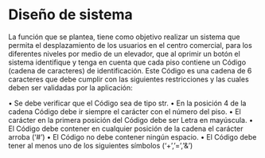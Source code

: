 # Diseño de sistema
La función que se plantea, tiene como objetivo realizar un sistema que permita el
desplazamiento de los usuarios en el centro comercial, para los diferentes niveles por
medio de un elevador, que al oprimir un botón el sistema identifique y tenga en cuenta
que cada piso contiene un Código (cadena de caracteres) de identificación. Este Código es
una cadena de 6 caracteres que debe cumplir con las siguientes restricciones y las cuales
deben ser validadas por la aplicación:

• Se debe verificar que el Código sea de tipo str.
• En la posición 4 de la cadena Código debe ir siempre el carácter con el número del
piso.
• El carácter en la primera posición del Código debe ser Letra en mayúscula.
• El Código debe contener en cualquier posición de la cadena el carácter arroba (‘#’)
• El Código no debe contener ningún espacio.
• El Código debe tener al menos uno de los siguientes símbolos (‘+’,’=’,’&’)